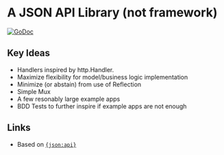 # A JSON API Library (not framework)

[![GoDoc](https://godoc.org/github.com/crhntr/jsonapi?status.svg)](https://godoc.org/github.com/crhntr/jsonapi)

## Key Ideas
* Handlers inspired by http.Handler.
* Maximize flexibility for model/business logic implementation
* Minimize (or abstain) from use of Reflection
* Simple Mux
* A few resonably large example apps
* BDD Tests to further inspire if example apps are not enough

## Links
* Based on [`{json:api}`](https://jsonapi.org/)
